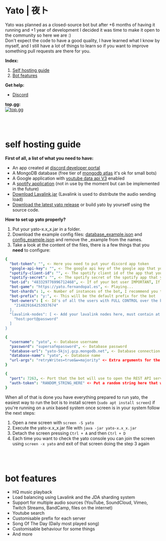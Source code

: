 # Yato | 夜ト
Yato was planned as a closed-source bot but after +6 months of having it running and +1 year of development I decided it was time to make it open to the community so here we are :)<br>
Don't expect the code to have a good quality, I have learned what I know by myself, and I still have a lot of things to learn so if you want to improve something pull requests are there for you.

**Index:**
1. [Self hosting guide](#self-hosting-guide)
2. [Bot features](#bot-features)

**Get help:**
- [Discord](https://discord.gg/aHJXGb3)

**top.gg:** <br>
[![top.gg](https://top.gg/api/widget/454272495114256394.svg)](https://top.gg/bot/454272495114256394)

<br><br>

# self hosting guide
**First of all, a list of what you need to have:**
- An app created at [discord developer portal](https://discord.com/developers)
- A MongoDB database (free tier of [mongodb atlas](https://www.mongodb.com/cloud/atlas) it's ok for small bots)
- A Google application with [youtube data api V3](https://developers.google.com/youtube/v3) enabled
- A [spotify application](https://developer.spotify.com) (not in use by the moment but can be implemented in the future)
- [Download Lavalink.jar](https://github.com/Frederikam/Lavalink/releases) (Lavalink is used to distribute the audio sending load)
- [Download the latest yato release](https://github.com/fernandopal/yato-public/releases) or build yato by yourself using the source code.

**How to set up yato properly?**<br>
1. Put your yato-x.x_x.jar in a folder.
2. Download the example config files: [database_example.json](https://github.com/fernandopal/yato-public/blob/master/database-example.json) and [config_example.json](https://github.com/fernandopal/yato-public/blob/master/config-example.json) and remove the _example from the names.
3. Take a look at the content of the files, there is a few things that you **need** to configure:
````yaml
{
  "bot-token": "", <- Here you need to put your discord app token
  "google-api-key": "", <- The google api key of the google app that you have created
  "spotify-client-id": "", <- The spotify client id of the app that you have created
  "spotify-secret": "", <- The spotify secret of the spotify app that you have created
  "bot-id": "483329776996712468", <- If of your bot user IMPORTANT, If you put a wrong id the audio will not be sent to discord
  "bot-game": "https://yato.fernandopal.es", <- Playing...
  "bot-shards": 1, <- Number of instances of the bot, I recommend you to put 1 for every ~1500 - 2000 guilds
  "bot-prefix": "y:", <- This will be the default prefix for the bot
  "bot-owners": [ <- Id's of all the users with FULL CONTROL over the bot commands and features
    "214829164253937674"
  ],
  "lavalink-nodes": [ <- Add your lavalink nodes here, must contain at least one
    "host:port@password"
  ]
}
````

```yaml
{
  "username": "yato", <- Database username
  "password": "supersafepassword", <- Database password
  "database-url": "yato-5kjsj.gcp.mongodb.net", <- Database connection url
  "database-name": "yato", <- Database name
  "url-args": "retryWrites=true&w=majority" <- Extra arguments for the database connection
}
```

```yaml
{
  "port": 7263, <- Port that the bot will use to open the REST API server
  "auth-token": "RANDOM_STRING_HERE" <- Put a random string here that will be used for authentication on the api
}
```
When all of that is done you have everything prepared to run yato, the easiest way to run the bot is to install screen (`sudo apt install screen`)  if you're running on a unix based system once screen is in your system follow the next steps:
1. Open a new screen with `screen -S yato`
2. Execute the yato-x.x_x.jar file with `java -jar yato-x.x_x.jar`
3. Detach the screen pressing `Ctrl + A` and then `Ctrl + D`
4. Each time you want to check the yato console you can join the screen using `screen -x yato` and exit of that screen doing the step 3 again

<br><br>

# bot features
- HQ music playback
- Load balancing using Lavalink and the JDA sharding system
- Support for multiple audio sources (YouTube, SoundCloud, Vimeo, Twitch Streams, BandCamp, files on the internet)
- Youtube search
- Customisable prefix for each server
- Song Of The Day (Daily most played song)
- Customisable behaviour for some things
- And more
